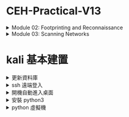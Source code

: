 # CEH-Practical-V13
<details>
  <summary>Module 02: Footprinting and Reconnaissance</summary>

* Lab1: Google Search

| Command | 功能 |
| --- | --- |
| cache: | 顯示 Google 上一次快取的網頁版本 |
| allinurl: | 搜尋網址（URL）中包含所有指定關鍵字的頁面 |
| inurl: | 搜尋網址中包含指定關鍵字的頁面（單一條件） |
| allintitle: | 搜尋網頁標題（title）中含有所有指定關鍵字的頁面 |
| intitle: | 搜尋網頁標題中包含某個關鍵字 |
| inanchor: | 搜尋超連結文字中包含某個關鍵字 |
| allinanchor: | 搜尋超連結（anchor text）中包含所有指定關鍵字的頁面 |
| related: | 找出與某網站相關或類似的網站 |
| info: | 顯示某網站的基本資訊（快取、相似頁面、連結） |
</details>

<details>
  <summary>Module 03: Scanning Networks</summary>

* Lab 1: Host Discovery

```console
nmap -sn -PR [Traget IP Address]
  -sn: disables port scan

  -PR: ARP ping scan
  -PU: UDP ping scan
  -PE: ICMP ECHO ping scan
  -PP: ICMP timestamp ping scan
  -PM: ICMP Address mask ping scan
  -PS: TCP SYN ping scan
  -PA: TCP ACK ping scan
  -PO: IP Protocol ping scan
```

* Lab 2: Port and Service Discovery

```Console
nmap -sT -v [Traget IP Address]
  -v: enables the verbose output (include all hosts and ports in the output)

  -sT: TCP connect/full open scan
  -sS: stealth scan/TCP helf-open scan
  -sX: Xmas scan
  -sM: TCP Maimon scan
  -sA: ACK flag probe scan
  -sU: UDP scan
  -sI: IDLE/IPID Heard scan
  -sY: SCTP INIT scan
  -sZ: SCTP cookie ECHO scan

nmap -sV [Traget IP Address]
  -sV: detects service versions
nmap -A [Traget IP Address]
  -A: enables aggressiv scan
```

* Lab 3: OS Discovery

| System | Time to Live | TCP Size |
| --- | --- | --- |
| Linux | 64 | 5840 |
| FreeBSD | 64 | 65535 |
| OpenBSD | 255 | 16384 |
| Windows | 128 | 65535 bytes to 1 Gigabyte |
| Cisco Routers | 255 | 4128 |
| Solaris | 255 | 8760 |
| AIX | 255 | 16384 |

```Console
nmap -A [Traget IP Address]
  -A: aggressive scan
nmap -O [Traget IP Address]
  -O: OS discovery
nmap --script smb-os-discovery.nse [Traget IP Address]
  --script: specifies the customized script
  smb-os-discovery.nse: attempts to determine the OS, computer name, domain, workgroup, and current time over the SMB protocol (ports 445 or 139)
```

* Lab 4: Scan beyond IDS and Firewall

```Console
nmap -f [Traget IP Address]
  -f: switch is used to split the IP packet into tiny fragment packets
nmap -g 80 [Traget IP Address]
  -g or --source-port: source port manipulation
nmap -mtu 8 [Traget IP Address]
  -mtu: specifies the number of Maximum Transmission Unit (here,8 bytes of packets)
nmap -D RND:10 [Traget IP Address]
  -D: decoy scan
  RND: generates a random and non-reserved IP addresses (here,10)
```
</details>

# kali 基本建置

<details>
  <summary>更新資料庫</summary>

```console
sudo apt update
sudo apt upgrade & sudo apt dist-upgrade
sudo apt autoremove
```
</details>

<details>
  <summary>ssh 遠端登入</summary>

```console
sudo systemctl start ssh
sudo systemctl enable ssh
```
</details>

<details>
  <summary>開機自動進入桌面</summary>

```console
修改文件：sudo nano /etc/lightdm/lightdm.conf
autologin-user=<name>
autologin-user-timeout=0
```
</details>

<details>
  <summary>安裝 python3</summary>

```console
sudo apt-get upgrade python3
sudo apt-get install python3-venv
```
</details>

<details>
  <summary>python 虛擬機</summary>

* 使用user權限設定
```console
mkdir bhp
cd bhp
python3 -m venv venv3
source venv3/bin/activate
pip install lxml
deactivate
```

* 登入虛擬機常用指令
```console
cd bhp
source venv3/bin/activate
deactivate
```
</details>
